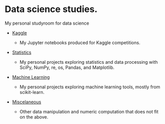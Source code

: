 # Data science studies.
My personal studyroom for data science

* [Kaggle](Kaggle)
  * My Jupyter notebooks produced for Kaggle competitions.
 
* [Statistics](Statistics%20(Python))
  * My personal projects exploring statistics and data processing with SciPy, NumPy, re, os, Pandas, and Matplotlib.

* [Machine Learning](Machine%20Learning%20(Python))
  * My personal projects exploring machine learning tools, mostly from scikit-learn.

* [Miscelaneous](Misc)
  * Other data manipulation and numeric computation that does not fit on the above.
